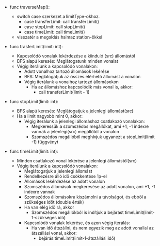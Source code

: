 ﻿- func traverseMap():
	- switch case szerkezet a limitType-okhoz.
		 - case transferLimit: call transferLimit()
		 - case stopLimit: call stopLimit()  
		 - case timeLimit: call timeLimit()
	- visszatér a megoldás halmaz station-ökkel
	
- func trasferLimit(limit: int):
	- Kapcsolódó vonalak lekérdezése a kiinduló (src) állomástól
	- BFS alapú keresés: Meglátogatunk minden vonalat
	- Végig iterálunk a kapcsolódó vonalakon:
		- Adott vonalhoz tartozó állomások lekérése
		- BFS: Meglátogatjuk az összes elérhető állomást a vonalon
		- Végig iterálunk a vonalhoz tartozó állomásokon
			- Ha az állomáshoz kapcsolódik más vonal is, akkor:
				- call transferLimit(limit - 1)

- func stopLimit(limit: int):
	- BFS alapú keresés: Meglátogatjuk a jelenlegi állomást(src)
	- Ha a limit nagyobb mint 0, akkor:
		- Végig iterálunk a jelenlegi állomáshoz csatlakozó vonalakon:
			- Megkeressük a szomszédos megállókat, ami +1, -1 indexre vannak a jelenlegi(src) megállótól a vonalon
			- Szomszédos megállóból meghívjuk ugyanezt a stopLimit(limit -1) függvényt

- func timeLimit(limit: int):
	- Minden csatlakozó vonal lekérése a jelenlegi állomástól(src)
	- Végig iterálunk a kapcsolódó vonalakon:
		- Meglátogatjuk a jelenlegi állomást
		- Rendelkezésre álló idő csökkentése 1p-el
		- Állomások lekérdezése az adott vonalon
		- Szomszédos állomások megkeresése az adott vonalon, ami +1, -1 indexre vannak
		- Szomszédos állomásokra kiszámolni a távolságot, és ebből a szükséges időt (double érték)
		- Ha van elég idő rá, akkor
			- Szomszédos megállókból is indítjuk a bejárást timeLimit(limit-1-szükséges idő)
		- Kapcsolódó vonalak lekérése, és azon végig iterálás:
			- Ha van idő átszállni, és nem egyezik meg az adott vonallal az átszállási vonal, akkor:
				- bejárás timeLimit(limit-1-átszállási idő)




